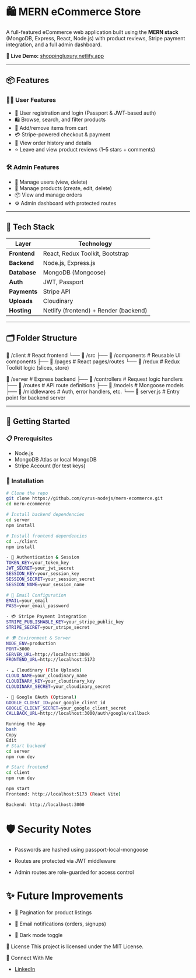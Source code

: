 # 🛍️ MERN eCommerce Store

A full-featured eCommerce web application built using the **MERN stack** (MongoDB, Express, React, Node.js) with product reviews, Stripe payment integration, and a full admin dashboard.

🔗 **Live Demo:** [shoppingluxury.netlify.app](https://shoppingluxury.netlify.app/)

---

## 📦 Features

### 🧑‍💻 User Features

- 🔐 User registration and login (Passport & JWT-based auth)
- 🛍️ Browse, search, and filter products
- 🛒 Add/remove items from cart
- 💳 Stripe-powered checkout & payment
- 📜 View order history and details
- ⭐ Leave and view product reviews (1–5 stars + comments)

### 🛠️ Admin Features

- 👤 Manage users (view, delete)
- 🛒 Manage products (create, edit, delete)
- 📦 View and manage orders
- ⚙️ Admin dashboard with protected routes

---

## 🧰 Tech Stack

| Layer        | Technology                        |
|-------------|------------------------------------|
| **Frontend**| React, Redux Toolkit, Bootstrap    |
| **Backend** | Node.js, Express.js                |
| **Database**| MongoDB (Mongoose)                 |
| **Auth**    | JWT, Passport                      |
| **Payments**| Stripe API                         |
| **Uploads** | Cloudinary                         |
| **Hosting** | Netlify (frontend) + Render (backend) |

---

## 🗂️ Folder Structure

📁 /client                 # React frontend
└── 📁 /src
    ├── 📁 /components     # Reusable UI components
    ├── 📁 /pages          # React pages/routes
    └── 📁 /redux          # Redux Toolkit logic (slices, store)

📁 /server                 # Express backend
├── 📁 /controllers        # Request logic handlers
├── 📁 /routes             # API route definitions
├── 📁 /models             # Mongoose models
├── 📁 /middlewares        # Auth, error handlers, etc.
└── 📄 server.js           # Entry point for backend server

 
---

## 🚀 Getting Started

### 📋 Prerequisites

- Node.js
- MongoDB Atlas or local MongoDB
- Stripe Account (for test keys)

### 🔧 Installation

```bash
# Clone the repo
git clone https://github.com/cyrus-nodejs/mern-ecommerce.git
cd mern-ecommerce

# Install backend dependencies
cd server
npm install

# Install frontend dependencies
cd ../client
npm install

```

```bash
- 🔐 Authentication & Session
TOKEN_KEY=your_token_key
JWT_SECRET=your_jwt_secret
SESSION_KEY=your_session_key
SESSION_SECRET=your_session_secret
SESSION_NAME=your_session_name

# 📧 Email Configuration
EMAIL=your_email
PASS=your_email_password

- 💳 Stripe Payment Integration
STRIPE_PUBLISHABLE_KEY=your_stripe_public_key
STRIPE_SECRET=your_stripe_secret

# 🌍 Environment & Server
NODE_ENV=production
PORT=3000
SERVER_URL=http://localhost:3000
FRONTEND_URL=http://localhost:5173

- ☁️ Cloudinary (File Uploads)
CLOUD_NAME=your_cloudinary_name
CLOUDINARY_KEY=your_cloudinary_key
CLOUDINARY_SECRET=your_cloudinary_secret

- 🔐 Google OAuth (Optional)
GOOGLE_CLIENT_ID=your_google_client_id
GOOGLE_CLIENT_SECRET=your_google_client_secret
CALLBACK_URL=http://localhost:3000/auth/google/callback

```

```bash
Running the App
bash
Copy
Edit
# Start backend
cd server
npm run dev

# Start frontend
cd client
npm run dev

npm start
Frontend: http://localhost:5173 (React Vite)

Backend: http://localhost:3000

```

# 🛡️ Security Notes

- Passwords are hashed using passport-local-mongoose

- Routes are protected via JWT middleware

- Admin routes are role-guarded for access control


# ✨ Future Improvements

- 📑 Pagination for product listings

- 📧 Email notifications (orders, signups)

- 🌙 Dark mode toggle

📄 License
This project is licensed under the MIT License.

💬 Connect With Me
- [LinkedIn](https://www.linkedin.com/in/emmanuel-adeyemi-464ba5227)




